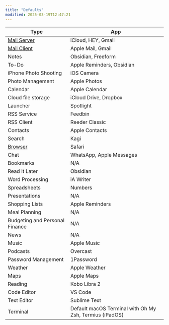 ```yaml
---
title: "Defaults"
modified: 2025-03-19T12:47:21
---
```


| Type | App |
| ---- | --- |
| [Mail Server](/defaults/mail-server)  | iCloud, HEY, Gmail           |
| [Mail Client](/defaults/mail-client) | Apple Mail, Gmail             |
| Notes                          | Obsidian, Freeform                               |
| To-Do                          | Apple Reminders, Obsidian                          |
| iPhone Photo Shooting          | iOS Camera                                       |
| Photo Management               | Apple Photos                                     |
| Calendar                       | Apple Calendar                                   |
| Cloud file storage             | iCloud Drive, Dropbox                            |
| Launcher             | Spotlight                            |
| RSS Service                           | Feedbin                                           |
| RSS Client                           | Reeder Classic                                          |
| Contacts                       | Apple Contacts                                   |
| Search                        | Kagi                                           |
| [Browser](/defaults/browser)           | Safari                                          |
| Chat                           | WhatsApp, Apple Messages                         |
| Bookmarks                      | N/A                                              |
| Read It Later                  | Obsidian                                              |
| Word Processing                | iA Writer                                        |
| Spreadsheets                   | Numbers                                          |
| Presentations                  | N/A                                              |
| Shopping Lists                 | Apple Reminders                                  |
| Meal Planning                  | N/A                                              |
| Budgeting and Personal Finance | N/A                                              |
| News                           | N/A                                              |
| Music                          | Apple Music                                      |
| Podcasts                       | Overcast                                   |
| Password Management            | 1Password                                         |
| Weather                        | Apple Weather                                    |
| Maps                           | Apple Maps                                       |
| Reading                           | Kobo Libra 2                                       |
| Code Editor                    | VS Code                                          |
| Text Editor                    | Sublime Text                                     |
| Terminal                       | Default macOS Terminal with Oh My Zsh, Termius (iPadOS) |